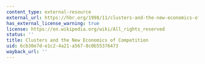 ```yaml
---
content_type: external-resource
external_url: https://hbr.org/1998/11/clusters-and-the-new-economics-of-competition
has_external_license_warning: true
license: https://en.wikipedia.org/wiki/All_rights_reserved
status: ''
title: Clusters and the New Economics of Competition
uid: 6cb30e7d-e1c2-4a21-a567-8c0b55376473
wayback_url: ''
---
```


